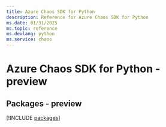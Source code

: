 ```yaml
---
title: Azure Chaos SDK for Python
description: Reference for Azure Chaos SDK for Python
ms.date: 01/31/2025
ms.topic: reference
ms.devlang: python
ms.service: chaos
---
```

# Azure Chaos SDK for Python - preview
## Packages - preview
[!INCLUDE [packages](chaos-index.md)]